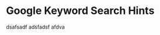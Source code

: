 # Google Keyword Search Hints


[//]: # (Example of the tabs.)

<tabs>
<tab title="Hint 1">dsafsadf</tab>
<tab title="Hint 2">adsfadsf</tab>
<tab title="Hint 3">afdva</tab>
</tabs>
